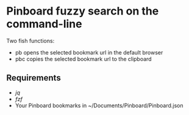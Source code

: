# Pinboard fuzzy search on the command-line

Two fish functions:
* pb opens the selected bookmark url in the default browser
* pbc copies the selected bookmark url to the clipboard

## Requirements

* *jq*
* *fzf*
* Your Pinboard bookmarks in ~/Documents/Pinboard/Pinboard.json
